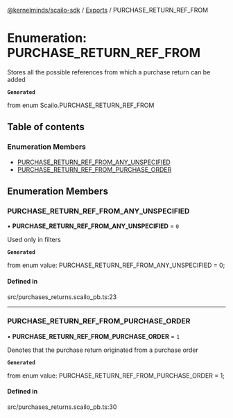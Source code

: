 [@kernelminds/scailo-sdk](../README.md) / [Exports](../modules.md) / PURCHASE\_RETURN\_REF\_FROM

# Enumeration: PURCHASE\_RETURN\_REF\_FROM

Stores all the possible references from which a purchase return can be added

**`Generated`**

from enum Scailo.PURCHASE_RETURN_REF_FROM

## Table of contents

### Enumeration Members

- [PURCHASE\_RETURN\_REF\_FROM\_ANY\_UNSPECIFIED](PURCHASE_RETURN_REF_FROM.md#purchase_return_ref_from_any_unspecified)
- [PURCHASE\_RETURN\_REF\_FROM\_PURCHASE\_ORDER](PURCHASE_RETURN_REF_FROM.md#purchase_return_ref_from_purchase_order)

## Enumeration Members

### PURCHASE\_RETURN\_REF\_FROM\_ANY\_UNSPECIFIED

• **PURCHASE\_RETURN\_REF\_FROM\_ANY\_UNSPECIFIED** = ``0``

Used only in filters

**`Generated`**

from enum value: PURCHASE_RETURN_REF_FROM_ANY_UNSPECIFIED = 0;

#### Defined in

src/purchases_returns.scailo_pb.ts:23

___

### PURCHASE\_RETURN\_REF\_FROM\_PURCHASE\_ORDER

• **PURCHASE\_RETURN\_REF\_FROM\_PURCHASE\_ORDER** = ``1``

Denotes that the purchase return originated from a purchase order

**`Generated`**

from enum value: PURCHASE_RETURN_REF_FROM_PURCHASE_ORDER = 1;

#### Defined in

src/purchases_returns.scailo_pb.ts:30
